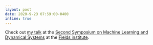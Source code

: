```yaml
---
layout: post
date: 2020-9-23 07:59:00-0400
inline: true
---
```


Check out [my talk](https://www.youtube.com/watch?v=Hdhv-moeR5U&t=5s) at the [Second Symposium on Machine Learning and Dynamical Systems](http://www.fields.utoronto.ca/activities/20-21/dynamical) at the [Fields institute](http://www.fields.utoronto.ca/).